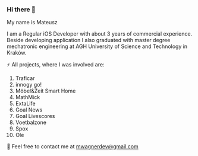 ### Hi there 👋

My name is Mateusz

I am a Regular iOS Developer with about 3 years of commercial experience.
Beside developing application I also graduated with master degree mechatronic engineering at AGH University of Science and Technology in Kraków.

⚡ All projects, where I was involved are:
1. Traficar
2. innogy go!
3. Möbel&Zeit Smart Home
4. MathMick
5. ExtaLife
6. Goal News
7. Goal Livescores
8. Voetbalzone
9. Spox
10. Ole

💬 Feel free to contact me at mwagnerdev@gmail.com

<!--
**MateuszW13/MateuszW13** is a ✨ _special_ ✨ repository because its `README.md` (this file) appears on your GitHub profile.
-->
